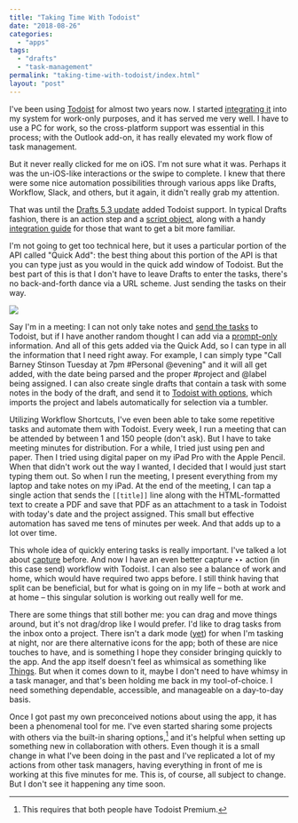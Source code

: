 ```yaml
---
title: "Taking Time With Todoist"
date: "2018-08-26"
categories: 
  - "apps"
tags: 
  - "drafts"
  - "task-management"
permalink: "taking-time-with-todoist/index.html"
layout: "post"
---
```


I've been using [Todoist](https://itunes.apple.com/us/app/id572688855?at=1001l4VZ) for almost two years now. I started [integrating it](https://www.nahumck.me/bifurcation/) into my system for work-only purposes, and it has served me very well. I have to use a PC for work, so the cross-platform support was essential in this process; with the Outlook add-on, it has really elevated my work flow of task management.

But it never really clicked for me on iOS. I'm not sure what it was. Perhaps it was the un-iOS-like interactions or the swipe to complete. I knew that there were some nice automation possibilities through various apps like Drafts, Workflow, Slack, and others, but it again, it didn't really grab my attention.

That was until the [Drafts 5.3 update](http://getdrafts.com/changelog.html) added Todoist support. In typical Drafts fashion, there is an action step and a [script object](http://reference.getdrafts.com/objects/Todoist.html), along with a handy [integration guide](https://forums.getdrafts.com/t/using-todoist-with-drafts/1845) for those that want to get a bit more familiar.

I'm not going to get too technical here, but it uses a particular portion of the API called "Quick Add": the best thing about this portion of the API is that you can type just as you would in the quick add window of Todoist. But the best part of this is that I don't have to leave Drafts to enter the tasks, there's no back-and-forth dance via a URL scheme. Just sending the tasks on their way.

[![](/images/Todoist-Quick-Add.png)](/images/Todoist-Quick-Add.png)

Say I'm in a meeting: I can not only take notes and [send the tasks](https://actions.getdrafts.com/a/1OQ) to Todoist, but if I have another random thought I can add via a [prompt-only](https://actions.getdrafts.com/a/1MM) information. And all of this gets added via the Quick Add, so I can type in all the information that I need right away. For example, I can simply type "Call Barney Stinson Tuesday at 7pm #Personal @evening" and it will all get added, with the date being parsed and the proper #project and @label being assigned. I can also create single drafts that contain a task with some notes in the body of the draft, and send it to [Todoist with options](http://actions.getdrafts.com/a/1MW), which imports the project and labels automatically for selection via a tumbler.

Utilizing Workflow Shortcuts, I've even been able to take some repetitive tasks and automate them with Todoist. Every week, I run a meeting that can be attended by between 1 and 150 people (don't ask). But I have to take meeting minutes for distribution. For a while, I tried just using pen and paper. Then I tried using digital paper on my iPad Pro with the Apple Pencil. When that didn't work out the way I wanted, I decided that I would just start typing them out. So when I run the meeting, I present everything from my laptop and take notes on my iPad. At the end of the meeting, I can tap a single action that sends the `[[title]]` line along with the HTML-formatted text to create a PDF and save that PDF as an attachment to a task in Todoist with today's date and the project assigned. This small but effective automation has saved me tens of minutes per week. And that adds up to a lot over time.

This whole idea of quickly entering tasks is really important. I've talked a lot about [capture](https://www.nahumck.me/trusted-capture-with-drafts/) before. And now I have an even better capture ‣‣ action (in this case send) workflow with Todoist. I can also see a balance of work and home, which would have required two apps before. I still think having that split can be beneficial, but for what is going on in my life – both at work and at home – this singular solution is working out really well for me.

There are some things that still bother me: you can drag and move things around, but it's not drag/drop like I would prefer. I'd like to drag tasks from the inbox onto a project. There isn't a dark mode ([yet](https://twitter.com/amix3k/status/1031853841422139392)) for when I'm tasking at night, nor are there alternative icons for the app; both of these are nice touches to have, and is something I hope they consider bringing quickly to the app. And the app itself doesn't feel as whimsical as something like [Things](https://itunes.apple.com/us/app/id904237743?at=1001l4VZ). But when it comes down to it, maybe I don't need to have whimsy in a task manager, and that's been holding me back in my tool-of-choice. I need something dependable, accessible, and manageable on a day-to-day basis.

Once I got past my own preconceived notions about using the app, it has been a phenomenal tool for me. I've even started sharing some projects with others via the built-in sharing options,[^1] and it's helpful when setting up something new in collaboration with others. Even though it is a small change in what I've been doing in the past and I've replicated a lot of my actions from other task managers, having everything in front of me is working at this five minutes for me. This is, of course, all subject to change. But I don't see it happening any time soon.

[^1]: This requires that both people have Todoist Premium.
